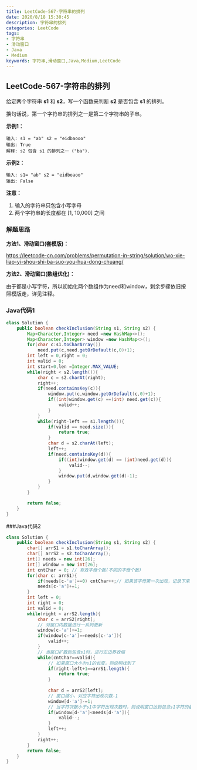 ```yaml
---
title: LeetCode-567-字符串的排列
date: 2020/8/18 15:30:45
description: 字符串的排列
categories: LeetCode
tags: 
- 字符串
- 滑动窗口
- Java
- Medium
keywords: 字符串,滑动窗口,Java,Medium,LeetCode
---
```


## LeetCode-567-字符串的排列

给定两个字符串 **s1** 和 **s2**，写一个函数来判断 **s2** 是否包含 **s1** 的排列。

换句话说，第一个字符串的排列之一是第二个字符串的子串。

<!--more-->

**示例1：**

```
输入: s1 = "ab" s2 = "eidbaooo"
输出: True
解释: s2 包含 s1 的排列之一 ("ba").
```

**示例2：**

```
输入: s1= "ab" s2 = "eidboaoo"
输出: False
```

**注意：**

1. 输入的字符串只包含小写字母
2. 两个字符串的长度都在 [1, 10,000] 之间

### 解题思路

**方法1、滑动窗口(套模版)：**

https://leetcode-cn.com/problems/permutation-in-string/solution/wo-xie-liao-yi-shou-shi-ba-suo-you-hua-dong-chuang/

**方法2、滑动窗口(数组优化)：**

由于都是小写字符，所以初始化两个数组作为need和window，剩余步骤依旧按照模版走，详见注释。


### Java代码1

```java
class Solution {
    public boolean checkInclusion(String s1, String s2) {
        Map<Character,Integer> need =new HashMap<>();
        Map<Character,Integer> window =new HashMap<>();
        for(char c:s1.toCharArray()) 
            need.put(c,need.getOrDefault(c,0)+1);
        int left = 0,right = 0;
        int valid = 0;
        int start=0,len =Integer.MAX_VALUE;
        while(right < s2.length()){
            char c = s2.charAt(right);
            right++;
            if(need.containsKey(c)){
                window.put(c,window.getOrDefault(c,0)+1);
                if((int)window.get(c) ==(int) need.get(c)){
                    valid++;
                }
            }
            while(right-left == s1.length()){
                if(valid == need.size()){
                    return true;
                }
                char d = s2.charAt(left);
                left++;
                if(need.containsKey(d)){
                    if((int)window.get(d) == (int)need.get(d)){
                        valid--;
                    }
                    window.put(d,window.get(d)-1);
                }
            }
        }

        return false;
    }
}
```
###Java代码2

```java
class Solution {
    public boolean checkInclusion(String s1, String s2) {
        char[] arrS1 = s1.toCharArray();
        char[] arrS2 = s2.toCharArray();
        int[] needs = new int[26];
        int[] window = new int[26]; 
        int cntChar = 0; // 有效字母个数(不同的字母个数)
        for(char c: arrS1){
            if(needs[c-'a']==0) cntChar++;// 如果该字母第一次出现，记录下来
            needs[c-'a']+=1;
        }
        int left = 0;
        int right = 0;
        int valid = 0;
        while(right < arrS2.length){
            char c = arrS2[right];
            // 对窗口内数据进行一系列更新
            window[c-'a']+=1;
            if(window[c-'a']==needs[c-'a']){
                valid++;
            }
            // 当窗口扩散到包含s1时，进行左边界收缩
            while(cntChar==valid){
                // 如果窗口大小为s1的长度，则说明找到了
                if(right-left+1==arrS1.length){
                    return true;
                }
                
                char d = arrS2[left];
                // 窗口缩小，对应字符出现次数-1
                window[d-'a']-=1;
                // 当字符次数小于s1中字符出现次数时，则说明窗口达到包含s1字符的最小窗口
                if(window[d-'a']<needs[d-'a']){
                    valid--;
                }
                left++;
            }
            right++;
        }
        return false;
    }
}
```
